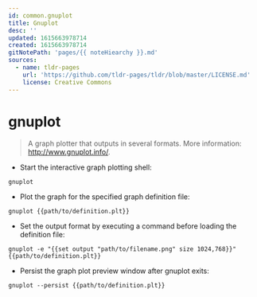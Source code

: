 ```yaml
---
id: common.gnuplot
title: Gnuplot
desc: ''
updated: 1615663978714
created: 1615663978714
gitNotePath: 'pages/{{ noteHiearchy }}.md'
sources:
  - name: tldr-pages
    url: 'https://github.com/tldr-pages/tldr/blob/master/LICENSE.md'
    license: Creative Commons
---
```

# gnuplot

> A graph plotter that outputs in several formats.
> More information: <http://www.gnuplot.info/>.

- Start the interactive graph plotting shell:

`gnuplot`

- Plot the graph for the specified graph definition file:

`gnuplot {{path/to/definition.plt}}`

- Set the output format by executing a command before loading the definition file:

`gnuplot -e "{{set output "path/to/filename.png" size 1024,768}}" {{path/to/definition.plt}}`

- Persist the graph plot preview window after gnuplot exits:

`gnuplot --persist {{path/to/definition.plt}}`

